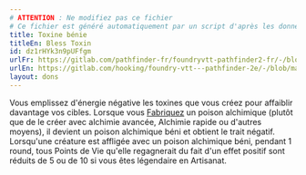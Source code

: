 ```yaml
---
# ATTENTION : Ne modifiez pas ce fichier
# Ce fichier est généré automatiquement par un script d'après les données du module Foundry VTT officiel et de sa traduction
title: Toxine bénie
titleEn: Bless Toxin
id: dz1rHYk3n9pUFfgm
urlFr: https://gitlab.com/pathfinder-fr/foundryvtt-pathfinder2-fr/-/blob/master/data/feats/dz1rHYk3n9pUFfgm.htm
urlEn: https://gitlab.com/hooking/foundry-vtt---pathfinder-2e/-/blob/master/packs/data/feats.db/bless-toxin.json
layout: dons
---
```

Vous emplissez d'énergie négative les toxines que vous créez pour affaiblir davantage vos cibles. Lorsque vous [Fabriquez](../actions/fabriquer.html) un poison alchimique (plutôt que de le créer avec alchimie avancée, Alchimie rapide ou d'autres moyens), il devient un poison alchimique béni et obtient le trait négatif. Lorsqu'une créature est affligée avec un poison alchimique béni, pendant 1 round, tous Points de Vie qu'elle regagnerait du fait d'un effet positif sont réduits de 5 ou de 10 si vous êtes légendaire en Artisanat.
